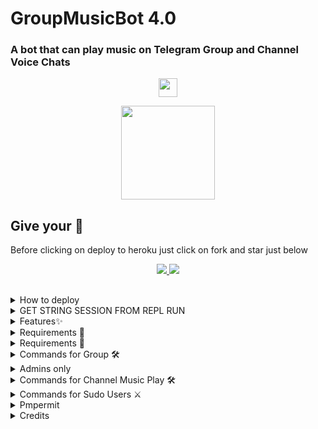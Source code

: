 <h1 align="centre">GroupMusicBot 4.0</h1>

### A bot that can play music on Telegram Group and Channel Voice Chats

<p align="center">
  <a href="https://telegram.dog/MT_MusicPlayer_BoT">
     <img height="30px" src="https://img.shields.io/badge/Group%20Music%20Bot Demo-red?style=for-the-badge&logo=github">
  </a>
</p>

<p align="center">
  <a href="https://telegra.ph/file/81ebd8768d935ae8689bb.jpg">
     <img height="150px" src="https://telegra.ph/file/81ebd8768d935ae8689bb.jpg">
  </a>
</p>

## Give your 💙

Before clicking on deploy to heroku just click on fork and star just below

<p align="center">
  <a href="https://github.com/MRK-YT/MT-GroupMusic-Bot/fork">
    <img src="https://img.shields.io/github/forks/MRK-YT/MT-GroupMusic-Bot?label=Fork&style=social">
    
  </a>
  <a href="https://github.com/MRK-YT/MT-GroupMusic-Bot">
    <img src="https://img.shields.io/github/stars/MoTechYT/MT-GroupMusic-Bot?style=social">
  </a>
</p>

##  
<details><summary>How to deploy</summary>
<p>
<br>
Click the below button to watch the video tutorial on deploying

<a href="https://youtu.be/koAzUgNQaDU"><img src="https://img.shields.io/badge/How%20To%20Deploy-blue.svg?logo=Youtube"></a>
<a href="https://youtu.be/koAzUgNQaDU"><img src="https://img.shields.io/youtube/views/koAzUgNQaDU?style=social">


#### Deploy To Heroku 
<p align="center"><a href="https://heroku.com/deploy?template=https://github.com/MRK-YT/MT-GroupMusic-Bot"> <img src="https://img.shields.io/badge/Deploy%20To%20Heroku-blueviolet?style=for-the-badge&logo=heroku" width="210" height="34.45"/></a></p>
</pre>
</p>
</details>


<details><summary>GET STRING SESSION FROM REPL RUN</summary>
<p>
<pre>

[![Run on Repl.it](https://camo.githubusercontent.com/05149b448485553c6f14f6430a45c12dcc79ed3c/68747470733a2f2f7265706c2e69742f62616467652f6769746875622f6a61727669733231303930342f4a6172766973)](https://replit.com/@ZauteKm/GenerateStringSession#main.py)
</pre>
</p>
</details>

<details><summary>Features✨</summary>
<p>
<pre>
- Thumbnail Support
- Playlist Support
- Current playback support
- Showing track names when skipping
- Zero downtime, Fully Stable
- DEEZER,YOUTUBE & SAAVN PLAYBACK SUPPORTED
- Settings panel
- Control with buttons
- Userbot auto join
- Channel Music Play
</pre>
</p>
</details>

<details><summary>Requirements 📝</summary>
<p>
<pre>

- FFmpeg
- NodeJS [nodesource.com](https://nodesource.com/)
- Python 3.7+
- [PyTgCalls](https://github.com/pytgcalls/pytgcalls)
</pre>
</p>
</details>
 
<details><summary>Requirements 📝</summary>
<p>
<pre>
# Install Git First (apt-instll git)
$ git clone https://github.com/MRK-YT/MT-GroupMusic-Bot
$ cd MT-GroupMusic-Bot
# Upgrade sources
# Install All Requirements 
$ pip(3) install -r requirements.txt
# Rename example.env to local.env and fill
$ npm i -g npm
# Start Bot 
$ python(3) -m MusicBot
</pre>
</p>
</details>

<details><summary>Commands for Group 🛠</summary>
<p>
<pre>
#### For all in group

- `/play <song name>` - play song you requested
- `/play <reply to audio>` - play replied file
- `/dplay <song name>` - play song you requested via deezer
- `/splay <song name>` - play song you requested via jio saavn
- `/playlist` - Show now playing list
- `/current` - Show now playing
- `/song <song name>` - download songs you want quickly
- `/search <query>` - search videos on youtube with details
- `/deezer <song name>` - download songs you want quickly via deezer
- `/saavn <song name>` - download songs you want quickly via saavn
- `/video <song name>` - download videos you want quickly
</pre>
</p>
</details>

<details><summary>Admins only</summary>
<p>
<pre>
- `/player` - open music player settings panel
- `/pause` - pause song play
- `/resume` - resume song play
- `/skip` - play next song
- `/end` - stop music play
- `/userbotjoin` - invite assistant to your chat
- `/userbotleave` - remove assistant from your chat
- `/reload` - Refresh admin list
</pre>
</p>
</details>

<details><summary>Commands for Channel Music Play 🛠</summary>
<p>
<pre>
For linked group admins only:
- `/cplay <song name>` - play song you requested
- `/cplay <reply to audio>` - play replied file
- `/cdplay <song name>` - play song you requested via deezer
- `/csplay <song name>` - play song you requested via jio saavn
- `/cplaylist` - Show now playing list
- `/cccurrent` - Show now playing
- `/cplayer` - open music player settings panel
- `/cpause` - pause song play
- `/cresume` - resume song play
- `/cskip` - play next song
- `/cend` - stop music play
- `/userbotjoinchannel` - invite assistant to your chat
* channel is also can be used instead of c

If you donlt like to play in linked channel:
 1. Get your channel ID.
 2. Rename your group to: Channel Music: your_channel_id
 3. Simply send commands in your group.
</pre>
</p>
</details>

<details><summary>Commands for Sudo Users ⚔️</summary>
<p>
<pre>
- `/userbotleaveall` - remove assistant from all chats
- `/gcast <reply to message>` - globally brodcast replied message to all chats
- `/pmpermit [on/off]` - enable/disable pmpermit message
</pre>
</p>
</details>

<details><summary>Pmpermit</summary>
<p>
<pre>
- `.a` - approove someone to pm you
- `.da` - disapproove someone to pm you
+ Sudo Users can execute any command in any groups
</pre>
</p>
</details>

<details><summary>Credits</summary>
<p>
<pre>
#### Special Credits

- [Rojserbest](http://github.com/rojserbes): Callsmusic Developer


#### Editing....                                                          
<img src="https://telegra.ph/file/9e831d15da94deb56ef4c.jpg" width="200" height="200"><br>
<img src="https://badgen.net/badge/Name/Mrk YT/FF33FF?icon=awesome&labelColor=0080FF"></a>
<img src="https://badgen.net/badge/Skills/😞/purple?icon=terminal&labelColor=red"></a>
<a href="https://telegram.dog/MRK_yt"><img src="https://img.shields.io/badge/Telegram-Link-blue.svg?logo=telegram"></a>
<a href="https://github.com/MRK-YT"><img src="https://badgen.net/badge/Follow%20on%20/Github/80FF00?icon=github&labelColor=black"></a>
<a href="https://youtube.com/channel/UCmGBpXoM-OEm-FacOccVKgQ"><img src="https://img.shields.io/badge/YouTube-Channel-FF3333.svg?logo=youtube&logoColor=FF3333"></a>
<a href="https://Instagram.com/mrk_yt_"><img src="https://badgen.net/badge/Follow%20on%20/Instagram/80FF00?icon=Instagram&labelColor=black"></a>
                                                                                                        

[![Open Source? Yes!](https://badgen.net/badge/Oᴘᴇɴ%20Sᴏᴜʀᴄᴇ%20%3F/Yᴇs/yellow?icon=github)](https://github.com/MRK-YT/Pro-Auto-Filter-Bot-V2)
[![Ask Me Anything !](https://img.shields.io/badge/🤔%20Ask%20Me-Anything-1abc9c.svg)](https://telegram.dog/Mrk_Yt)
[![Report Bugs!](https://badgen.net/badge/🐞%20Report%20/Bugs/red)](https://telegram.dog/mrk_yt)
[![Join Channel !](https://badgen.net/badge/🔊%20Join%20/Channel/Black)](https://telegram.dog/mo_Tech_yt)

Join Our [Telegram Group](https://www.telegram.dog/Mo_Tech_Group) For Support/Assistance And Our [Channel](https://www.telegram.dog/Mo_Tech_YT) For Updates.   
   
Report Bugs, Give Feature Requests There..   
Do Fork And Star The Repository If You Liked It.
</pre>
</p>
</details>




